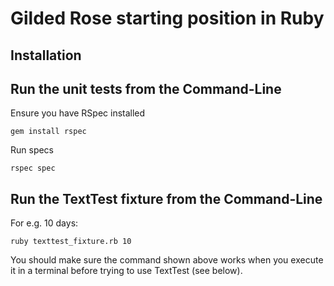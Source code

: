 # Gilded Rose starting position in Ruby

## Installation


## Run the unit tests from the Command-Line

Ensure you have RSpec installed

    gem install rspec

Run specs

```
rspec spec
```

## Run the TextTest fixture from the Command-Line

For e.g. 10 days:

```
ruby texttest_fixture.rb 10
```

You should make sure the command shown above works when you execute it in a terminal before trying to use TextTest (see below).


